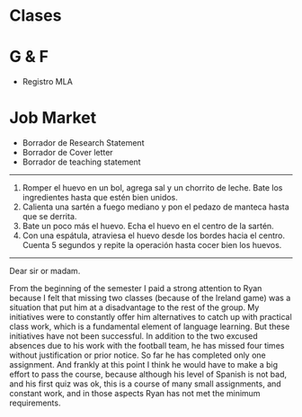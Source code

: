 # Clases

# G & F
- Registro MLA

# Job Market
- Borrador de Research Statement
- Borrador de Cover letter
- Borrador de teaching statement


***

1. Romper el huevo en un bol, agrega sal y un chorrito de leche. Bate los ingredientes hasta que estén bien unidos.
2. Calienta una sartén a fuego mediano y pon el pedazo de manteca hasta que se derrita.
3. Bate un poco más el huevo. Echa el huevo en el centro de la sartén.
4. Con una espátula, atraviesa el huevo desde los bordes hacia el centro. Cuenta 5 segundos y repite la operación hasta cocer bien los huevos.

***

Dear sir or madam.

From the beginning of the semester I paid a strong attention to Ryan because I felt that missing two classes (because of the Ireland game) was a situation that put him at a disadvantage to the rest of the group. My initiatives were to constantly offer him alternatives to catch up with practical class work, which is a fundamental element of language learning.   But these initiatives have not been successful. In addition to the two excused absences due to his work with the football team, he has missed four times without justification or prior notice. So far he has completed only one assignment. And frankly at this point I think he would have to make a big effort to pass the course, because although his level of Spanish is not bad, and his first quiz was ok, this is a course of many small assignments, and constant work, and in those aspects Ryan has not met the minimum requirements.